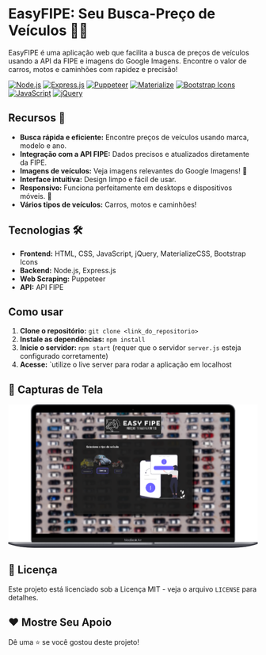 
# EasyFIPE: Seu Busca-Preço de Veículos 🚗💨

EasyFIPE é uma aplicação web que facilita a busca de preços de veículos usando a API da FIPE e imagens do Google Imagens.  Encontre o valor de carros, motos e caminhões com rapidez e precisão!

[![Node.js](https://img.shields.io/badge/Node.js-6DA55F?style=for-the-badge&logo=node.js&logoColor=white)](https://nodejs.org/)
[![Express.js](https://img.shields.io/badge/Express.js-404D59?style=for-the-badge&logo=express&logoColor=white)](https://expressjs.com/)
[![Puppeteer](https://img.shields.io/badge/Puppeteer-303F9F?style=for-the-badge&logo=puppeteer&logoColor=white)](https://pptr.dev/)
[![Materialize](https://img.shields.io/badge/Materialize-00897B?style=for-the-badge&logo=materialize&logoColor=white)](https://materializecss.com/)
[![Bootstrap Icons](https://img.shields.io/badge/Bootstrap%20Icons-7952B3?style=for-the-badge&logo=bootstrap&logoColor=white)](https://icons.getbootstrap.com/)
[![JavaScript](https://img.shields.io/badge/JavaScript-F7DF1E?style=for-the-badge&logo=javascript&logoColor=black)](https://developer.mozilla.org/en-US/docs/Web/JavaScript)
[![jQuery](https://img.shields.io/badge/jQuery-0769AD?style=for-the-badge&logo=jquery&logoColor=white)](https://jquery.com/)


## Recursos 🚀

* **Busca rápida e eficiente:** Encontre preços de veículos usando marca, modelo e ano.
* **Integração com a API FIPE:** Dados precisos e atualizados diretamente da FIPE.
* **Imagens de veículos:** Veja imagens relevantes do Google Imagens! 📸
* **Interface intuitiva:** Design limpo e fácil de usar.
* **Responsivo:** Funciona perfeitamente em desktops e dispositivos móveis. 📱
* **Vários tipos de veículos:** Carros, motos e caminhões!


## Tecnologias 🛠️

* **Frontend:** HTML, CSS, JavaScript, jQuery, MaterializeCSS, Bootstrap Icons
* **Backend:** Node.js, Express.js
* **Web Scraping:** Puppeteer
* **API:** API FIPE


## Como usar

1. **Clone o repositório:** `git clone <link_do_repositorio>`
2. **Instale as dependências:** `npm install`
3. **Inicie o servidor:** `npm start` (requer que o servidor `server.js` esteja configurado corretamente)
4. **Acesse:** `utilize o live server para rodar a aplicação em localhost
  

## 📸 Capturas de Tela

  ![EasyFIP](https://github.com/rafaelclima/EasyFIPE/blob/main/.gitassets/capa.png?raw=true)
  

## 📜 Licença

Este projeto está licenciado sob a Licença MIT - veja o arquivo `LICENSE` para detalhes.

## ❤️ Mostre Seu Apoio

Dê uma ⭐️ se você gostou deste projeto!
